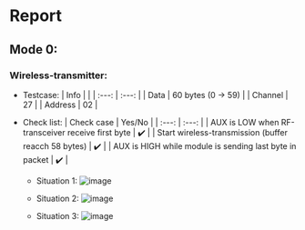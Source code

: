 # Report
## Mode 0:
### Wireless-transmitter:
- Testcase:
  | Info |  |
  | :---:   | :---: | 
  | Data | 60 bytes (0 -> 59) |
  | Channel | 27 |
  | Address | 02 |
- Check list:
  | Check case | Yes/No |
  | :---:   | :---: | 
  | AUX is LOW when RF-transceiver receive first byte | ✔️ |
  | Start wireless-transmission (buffer reacch 58 bytes) | ✔️ |
  | AUX is HIGH while module is sending last byte in packet | ✔️ |
  
  + Situation 1:
    ![image](https://github.com/atfox272/RF_Transceiver/assets/99324602/2fe5d13e-c3b4-4ef3-bc84-b3f9cfa39111)

  + Situation 2:
    ![image](https://github.com/atfox272/RF_Transceiver/assets/99324602/e22f2a23-bc53-4d11-b322-4ea9cf641a30)

  + Situation 3:
    ![image](https://github.com/atfox272/RF_Transceiver/assets/99324602/9405b7e9-82b1-4ff9-b853-0dcc9b10d282)
